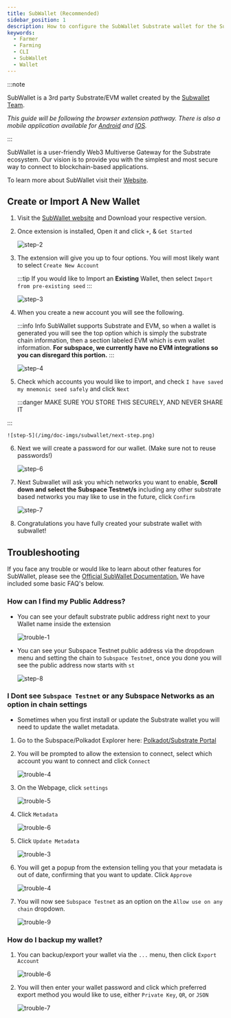 ```yaml
---
title: SubWallet (Recommended)
sidebar_position: 1
description: How to configure the SubWallet Substrate wallet for the Subspace Network
keywords:
  - Farmer
  - Farming
  - CLI
  - SubWallet
  - Wallet
---
```


:::note


SubWallet is a 3rd party Substrate/EVM wallet created by the [Subwallet Team](https://subwallet.app).

*This guide will be following the browser extension pathway. There is also a mobile application available for [Android](https://play.google.com/store/apps/details?id=app.subwallet.mobile&pli=1) and [IOS](https://testflight.apple.com/join/ZW3pUbWj).*

:::


SubWallet is a user-friendly Web3 Multiverse Gateway for the Substrate ecosystem. Our vision is to provide you with the simplest and most secure way to connect to blockchain-based applications.

To learn more about SubWallet visit their [Website](https://subwallet.app).

## Create or Import A New Wallet

1. Visit the [SubWallet website](https://subwallet.app/download.html) and Download your respective version.
2. Once extension is installed, Open it and click `+`, & `Get Started`

    ![step-2](/img/doc-imgs/subwallet/welcome-back.png)

3. The extension will give you up to four options. You will most likely want to select `Create New Account`

    :::tip If you would like to Import an **Existing** Wallet, then select `Import from pre-existing seed`
:::

    ![step-3](/img/doc-imgs/subwallet/create-new.png)

4. When you create a new account you will see the following.

    :::info Info SubWallet supports Substrate and EVM, so when a wallet is generated you will see the top option which is simply the substrate chain information, then a section labeled EVM which is evm wallet information. **For subspace, we currently have no EVM integrations so you can disregard this portion.**
:::

    ![step-4](/img/doc-imgs/subwallet/select-account.png)


5. Check which accounts you would like to import, and check `I have saved my mnemonic seed safely` and click `Next`

    :::danger
 MAKE SURE YOU STORE THIS SECURELY, AND NEVER SHARE IT

:::

    ![step-5](/img/doc-imgs/subwallet/next-step.png)

6. Next we will create a password for our wallet. (Make sure not to reuse passwords!)

    ![step-6](/img/doc-imgs/subwallet/create-password.png)

7. Next Subwallet will ask you which networks you want to enable, **Scroll down and select the Subspace Testnet/s** including any other substrate based networks you may like to use in the future, click `Confirm`

    ![step-7](/img/doc-imgs/subwallet/select-network.png)

8. Congratulations you have fully created your substrate wallet with subwallet!

## Troubleshooting

If you face any trouble or would like to learn about other features for SubWallet, please see the [Official SubWallet Documentation.](https://docs.subwallet.app/) We have included some basic FAQ's below.

### How can I find my Public Address?
- You can see your default substrate public address right next to your Wallet name inside the extension

    ![trouble-1](/img/doc-imgs/subwallet/trouble-1.png)

- You can see your Subspace Testnet public address via the dropdown menu and setting the chain to `Subspace Testnet`, once you done you will see the public address now starts with `st`

    ![step-8](/img/doc-imgs/subwallet/final-page.png)

### I Dont see `Subspace Testnet` or any Subspace Networks as an option in chain settings

- Sometimes when you first install or update the Substrate wallet you will need to update the wallet metadata.

1. Go to the Subspace/Polkadot Explorer here: [Polkadot/Substrate Portal](https://polkadot.js.org/apps/?rpc=wss%3A%2F%2Ftest-rpc.subspace.network#/explorer)

2. You will be prompted to allow the extension to connect, select which account you want to connect and click `Connect`

    ![trouble-4](/img/doc-imgs/subwallet/trouble-2.png)

3. On the Webpage, click `settings`

    ![trouble-5](/img/doc-imgs/polkadot/trouble-5.png)

4. Click `Metadata`

    ![trouble-6](/img/doc-imgs/polkadot/trouble-6.png)

5. Click `Update Metadata`

    ![trouble-3](/img/doc-imgs/subwallet/trouble-3.png)

6. You will get a popup from the extension telling you that your metadata is out of date, confirming that you want to update. Click `Approve`

    ![trouble-4](/img/doc-imgs/subwallet/trouble-4.png)

7. You will now see `Subspace Testnet` as an option on the `Allow use on any chain` dropdown.

    ![trouble-9](/img/doc-imgs/subwallet/trouble-5.png)

### How do I backup my wallet?

1. You can backup/export your wallet via the `...` menu, then click `Export Account`

    ![trouble-6](/img/doc-imgs/subwallet/trouble-6.png)

2. You will then enter your wallet password and click which preferred export method you would like to use, either `Private Key`, `QR`, or `JSON`

    ![trouble-7](/img/doc-imgs/subwallet/trouble-7.png)


